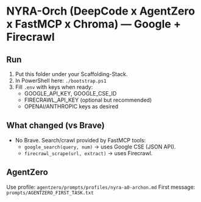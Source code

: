 # NYRA-Orch (DeepCode x AgentZero x FastMCP x Chroma) — Google + Firecrawl

## Run
1. Put this folder under your Scaffolding-Stack.
2. In PowerShell here: `./bootstrap.ps1`
3. Fill `.env` with keys when ready:
   - GOOGLE_API_KEY, GOOGLE_CSE_ID
   - FIRECRAWL_API_KEY (optional but recommended)
   - OPENAI/ANTHROPIC keys as desired

## What changed (vs Brave)
- No Brave. Search/crawl provided by FastMCP tools:
  - `google_search(query, num)` → uses Google CSE (JSON API).
  - `firecrawl_scrape(url, extract)` → uses Firecrawl.

## AgentZero
Use profile: `agentzero/prompts/profiles/nyra-a0-archon.md`
First message: `prompts/AGENTZERO_FIRST_TASK.txt`
